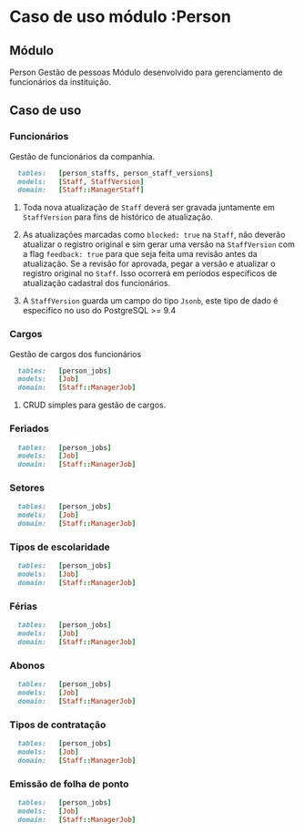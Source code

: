 # Caso de uso módulo :Person

## Módulo
Person
Gestão de pessoas
Módulo desenvolvido para gerenciamento de funcionários da instituição.


## Caso de uso

### Funcionários

Gestão de funcionários da companhia.

```ruby
  tables:   [person_staffs, person_staff_versions]
  models:   [Staff, StaffVersion]
  domain:   [Staff::ManagerStaff]
```  
1. Toda nova atualização de `Staff` deverá ser gravada juntamente em `StaffVersion` para fins de histórico de atualização.
  
2. As atualizações marcadas como `blocked: true` na `Staff`, não deverão atualizar o registro original e sim gerar uma versão na `StaffVersion` com a flag `feedback: true` para que seja feita uma revisão antes da atualização. Se a revisão for aprovada, pegar a versão e atualizar o registro original no `Staff`. Isso ocorrerá em períodos específicos de atualização cadastral dos funcionários.
  
3. A `StaffVersion` guarda um campo do tipo `Jsonb`, este tipo de dado é especifico no uso do PostgreSQL >= 9.4



### Cargos

Gestão de cargos dos funcionários

```ruby
  tables:   [person_jobs]
  models:   [Job]
  domain:   [Staff::ManagerJob]
```  

1. CRUD simples para gestão de cargos.


### Feriados

```ruby
  tables:   [person_jobs]
  models:   [Job]
  domain:   [Staff::ManagerJob]
```  

### Setores

```ruby
  tables:   [person_jobs]
  models:   [Job]
  domain:   [Staff::ManagerJob]
```  

### Tipos de escolaridade

```ruby
  tables:   [person_jobs]
  models:   [Job]
  domain:   [Staff::ManagerJob]
```  

### Férias

```ruby
  tables:   [person_jobs]
  models:   [Job]
  domain:   [Staff::ManagerJob]
```  

### Abonos

```ruby
  tables:   [person_jobs]
  models:   [Job]
  domain:   [Staff::ManagerJob]
```  

### Tipos de contratação

```ruby
  tables:   [person_jobs]
  models:   [Job]
  domain:   [Staff::ManagerJob]
```  

### Emissão de folha de ponto

```ruby
  tables:   [person_jobs]
  models:   [Job]
  domain:   [Staff::ManagerJob]
```  

